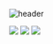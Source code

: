 

![header](https://capsule-render.vercel.app/api?type=waving&color=auto&height=200&section=header&text=NEXUS&fontSize=90)






<img src="https://img.shields.io/badge/oracle-F80000?style=flat-square&logo=oracle&logoColor=balck"/>

<img src="https://img.shields.io/badge/html5-E34F26?style=flat-square&logo=html5&logoColor=balck"/>

<img src="https://img.shields.io/badge/javascript-F7DF1E?style=flat-square&logo=javascript&logoColor=white"/>




